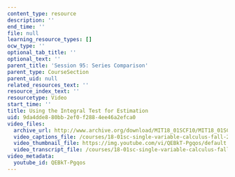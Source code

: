 ```yaml
---
content_type: resource
description: ''
end_time: ''
file: null
learning_resource_types: []
ocw_type: ''
optional_tab_title: ''
optional_text: ''
parent_title: 'Session 95: Series Comparison'
parent_type: CourseSection
parent_uid: null
related_resources_text: ''
resource_index_text: ''
resourcetype: Video
start_time: ''
title: Using the Integral Test for Estimation
uid: 9da4dde8-80bb-2ef0-f288-4ee46a2efca0
video_files:
  archive_url: http://www.archive.org/download/MIT18_01SCF10/MIT18_01SCF10Rec_76_300k.mp4
  video_captions_file: /courses/18-01sc-single-variable-calculus-fall-2010/44c1b241b475554cb3fc1fceaf052baa_QEBkT-Pgqos.vtt
  video_thumbnail_file: https://img.youtube.com/vi/QEBkT-Pgqos/default.jpg
  video_transcript_file: /courses/18-01sc-single-variable-calculus-fall-2010/7430ba1e8f6f96592d9a1bc41214058d_QEBkT-Pgqos.pdf
video_metadata:
  youtube_id: QEBkT-Pgqos
---
```


